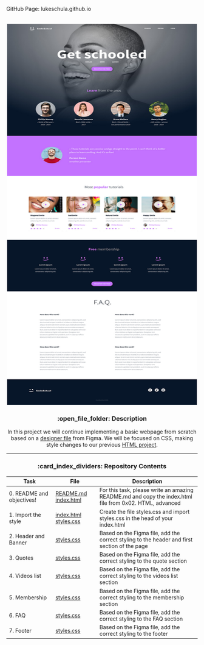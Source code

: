 
 GitHub Page: lukeschula.github.io
<a name="readme-top"></a>

<br />
<div align="center">
  <a href="https://www.atlasschool.com/">
    <img src="./full-design-image.jpg" alt="Logo" width="500" height="1000">
  </a>

  <h3> :open_file_folder: Description </h3>

In this project we will continue implementing a basic webpage from scratch based on a [designer file](https://www.figma.com/file/XrEAsu1vQj5fhVaNG38d2W/Homepage) from Figma. We will be focused on CSS, making style changes to our previous [HTML project](https://github.com/MikeBilbee/atlas-web-development/tree/main/html_advanced).



---

<h3> :card_index_dividers: Repository Contents </h3>

| Task | File | Description |
| ----- | ----- | ----- |
| 0. README and objectives! | [README.md]() [index.html]() | For this task, please write an amazing README.md and copy the index.html file from 0x02. HTML, advanced |
| 1. Import the style | [index.html]() [styles.css]() | Create the file styles.css and import styles.css in the head of your index.html |
| 2. Header and Banner | [styles.css]() | Based on the Figma file, add the correct styling to the header and first section of the page |
| 3. Quotes | [styles.css]() | Based on the Figma file, add the correct styling to the quote section |
| 4. Videos list | [styles.css]() | Based on the Figma file, add the correct styling to the videos list section |
| 5. Membership | [styles.css]() | Based on the Figma file, add the correct styling to the membership section |
| 6. FAQ | [styles.css]() | Based on the Figma file, add the correct styling to the FAQ section |
| 7. Footer | [styles.css]() | Based on the Figma file, add the correct styling to the footer |

